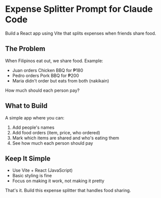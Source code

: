 # Expense Splitter Prompt for Claude Code

Build a React app using Vite that splits expenses when friends share food.

## The Problem
When Filipinos eat out, we share food. Example:
- Juan orders Chicken BBQ for ₱180
- Pedro orders Pork BBQ for ₱200  
- Maria didn't order but eats from both (nakikain)

How much should each person pay?

## What to Build
A simple app where you can:
1. Add people's names
2. Add food orders (item, price, who ordered)
3. Mark which items are shared and who's eating them
4. See how much each person should pay

## Keep It Simple
- Use Vite + React (JavaScript)
- Basic styling is fine
- Focus on making it work, not making it pretty

That's it. Build this expense splitter that handles food sharing.